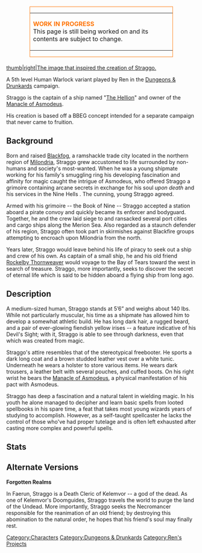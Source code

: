 <div class="noprint" style="clear:both; float:none; border:1px solid #FF7300;width:75%;margin: 20px auto;">

<table>
<tbody>
<tr class="odd">
<td><p><span style="color: #FF7300"><strong>WORK IN PROGRESS</strong></span><br />
This page is still being worked on and its contents are subject to change.</p></td>
</tr>
</tbody>
</table>

</div>

[thumb|right|The image that inspired the creation of
Straggo.](/File:Straggo.jpg "wikilink")

A 5th level Human Warlock variant played by Ren in the [Dungeons &
Drunkards](/Dungeons_&_Drunkards "wikilink") campaign.

Straggo is the captain of a ship named "[The
Hellion](/The_Hellion "wikilink")" and owner of the [Manacle of
Asmodeus](/Manacle_of_Asmodeus "wikilink").

His creation is based off a BBEG concept intended for a separate
campaign that never came to fruition.

## **Background**

Born and raised [Blackfog](/Blackfog "wikilink"), a ramshackle trade
city located in the northern region of
[Milondria](/Milondria "wikilink"), Straggo grew accustomed to life
surrounded by non-humans and society's most-wanted. When he was a young
shipmate working for his family's smuggling ring his developing
fascination and affinity for magic caught the intrigue of Asmodeus, who
offered Straggo a grimoire containing arcane secrets in exchange for his
soul *upon death* and his services in the Nine Hells . The cunning,
young Straggo agreed.

Armed with his grimoire -- the Book of Nine -- Straggo accepted a
station aboard a pirate convoy and quickly became its enforcer and
bodyguard. Together, he and the crew laid siege to and ransacked several
port cities and cargo ships along the Merion Sea. Also regarded as a
staunch defender of his region, Straggo often took part in skirmishes
against Blackfire groups attempting to encroach upon Milondria from the
north.

Years later, Straggo would leave behind his life of piracy to seek out a
ship and crew of his own. As captain of a small ship, he and his old
friend [Rockelby Thornweaver](/Rockelby_Thornweaver "wikilink") would
voyage to the Bay of Tears toward the west in search of treasure.
Straggo, more importantly, seeks to discover the secret of eternal life
which is said to be hidden aboard a flying ship from long ago.

## **Description**

A medium-sized human, Straggo stands at 5’6” and weighs about 140 lbs.
While not particularly muscular, his time as a shipmate has allowed him
to develop a somewhat athletic build. He has long dark hair, a rugged
beard, and a pair of ever-glowing fiendish yellow irises -- a feature
indicative of his Devil's Sight; with it, Straggo is able to see through
darkness, even that which was created from magic.

Straggo's attire resembles that of the stereotypical freebooter. He
sports a dark long coat and a brown studded leather vest over a white
tunic. Underneath he wears a holster to store various items. He wears
dark trousers, a leather belt with several pouches, and cuffed boots. On
his right wrist he bears the [Manacle of
Asmodeus](/Manacle_of_Asmodeus "wikilink"), a physical manifestation of
his pact with Asmodeus.

Straggo has deep a fascination and a natural talent in wielding magic.
In his youth he alone managed to decipher and learn basic spells from
looted spellbooks in his spare time, a feat that takes most young
wizards years of studying to accomplish. However, as a self-taught
spellcaster he lacks the control of those who've had proper tutelage and
is often left exhausted after casting more complex and powerful spells.

## **Stats**

## **Alternate Versions**

**Forgotten Realms**

In Faerun, Straggo is a Death Cleric of Kelemvor -- a god of the dead.
As one of Kelemvor's Doomguides, Straggo travels the world to purge the
land of the Undead. More importantly, Straggo seeks the Necromancer
responsible for the reanimation of an old friend; by destroying this
abomination to the natural order, he hopes that his friend's soul may
finally rest.

[Category:Characters](/Category:Characters "wikilink")
[Category:Dungeons &
Drunkards](/Category:Dungeons_&_Drunkards "wikilink") [Category:Ren's
Projects](/Category:Ren's_Projects "wikilink")
